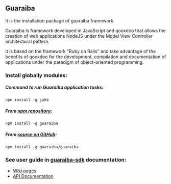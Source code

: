 ## Guaraiba

It is the installation package of guaraiba framework.

Guaraiba is framework developed in JavaScript and qooxdoo that allows the creation of web applications NodeJS under the
Model View Controller architectural pattern.

It is based on the framework "Ruby on Rails" and take advantage of the benefits of qooxdoo for the development,
compilation and documentation of applications under the paradigm of object-oriented programming.

### Install globally modules:

##### Command to run Guaraiba application tasks:

```shell
npm install -g jake
```

##### From [npm repository](https://www.npmjs.com/package/guaraiba):

```shell
npm install -g guaraiba
```

##### From [source on GitHub](https://github.com/guaraiba/guaraiba):

```shell
npm install -g guaraiba/guaraiba
```

### See user guide in [guaraiba-sdk](https://github.com/guaraiba/guaraiba-sdk) documentation:

* [Wiki pages](https://github.com/guaraiba/guaraiba-sdk/wiki)
* [API Documentation](http://guaraiba.github.io/guaraiba-sdk)